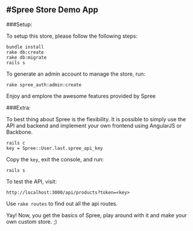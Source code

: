 #Spree Store Demo App
---

###Setup:

To setup this store, please follow the following steps:

	bundle install
	rake db:create
	rake db:migrate
	rails s
  
To generate an admin account to manage the store, run:

	rake spree_auth:admin:create

Enjoy and emplore the awesome features provided by Spree

###Extra:

To best thing about Spree is the flexibility. It is possible to simply use the API and backend and implement your own frontend using AngularJS or Backbone.

	rails c
	key = Spree::User.last.spree_api_key

Copy the ``key``, exit the console, and run:

	rails s

To test the API, visit:

	http://localhost:3000/api/products?token=<key>

Use ``rake routes`` to find out all the api routes.

Yay! Now, you get the basics of Spree, play around with it and make your own custom store. ;)